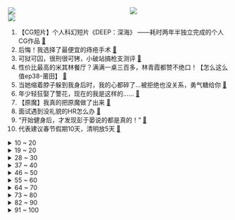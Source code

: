 <div >
	<a style="float:left;width:55%;" href = "https://github.com/anuraghazra/github-readme-stats">
	 <img src = "https://github-readme-stats.vercel.app/api?username=iuuuuuaena&theme=buefy&show_icons=true"/>
	</a>
	<a  style="float:right;width:45%" href = "https://github.com/anuraghazra/github-readme-stats">
	 <img  src="https://github-readme-stats.vercel.app/api/top-langs/?username=anuraghazra&layout=compact"/>
	</a>
	</div>

[![](https://img.shields.io/badge/jxd-@jxdgogogo.xyz-yellowgreen.svg)](https://www.jxdgogogo.xyz)<br>
1. 【CG短片】个人科幻短片《DEEP：深海》 ——耗时两年半独立完成的个人CG作品 [:link:](//www.bilibili.com/video/BV1pu411Q7j8) <br>
2. 后悔！我选择了最便宜的痔疮手术 [:link:](//www.bilibili.com/video/BV1rR4y1G7zG) <br>
3. 可狱可囚，很刑很可铐，小破站搞枪支测评 [:link:](//www.bilibili.com/video/BV17u411Q7LW) <br>
4. 性价比最高的米其林餐厅？满满一桌三百多，林青霞都赞不绝口！【怎么这么值ep38-莆田】 [:link:](//www.bilibili.com/video/BV1rU4y1f7kr) <br>
5. 当她缩着脖子躲到我身后时，我的心都碎了…被拒绝也没关系，勇气糖给你 [:link:](//www.bilibili.com/video/BV1pR4y1G7UC) <br>
6. 年少轻狂娶了警花，现在的我是这样的…… [:link:](//www.bilibili.com/video/BV1Ju411Q7rd) <br>
7. 【原魔】我真的把原魔做了出来 [:link:](//www.bilibili.com/video/BV1244y1M7qf) <br>
8. 面试遇到没礼貌的HR怎么办 [:link:](//www.bilibili.com/video/BV1pL4y1u7BK) <br>
9. “开始健身后，才发现彭于晏说的都是真的！” [:link:](//www.bilibili.com/video/BV17F41147GG) <br>
10. 代表建议春节假期10天，清明放5天 [:link:](//www.bilibili.com/video/BV1jS4y137Yy) <br>
<details>
<summary>10 ~ 20</summary>

11. 阳台玩命设计、鸡肋变形家具，这期真是耸人听闻 [:link:](//www.bilibili.com/video/BV1NU4y1f7xp) <br>
12. 这是我第一次看到藏狐，也是藏狐第一次看到我 [:link:](//www.bilibili.com/video/BV1Ja411b7Xs) <br>
13. 女朋友让我穿最贵的衣服陪她逛商场。。 [:link:](//www.bilibili.com/video/BV1Ua411h7P2) <br>
14. 艾 尔 登 法 环 现 状 [:link:](//www.bilibili.com/video/BV1Fq4y1i7cn) <br>
15. 思考了一段时间，还是决定告诉大家我经历了什么 [:link:](//www.bilibili.com/video/BV1gL4y1u7Cn) <br>
16. 我想让每个人都看的视频啊啊啊啊啊啊！ [:link:](//www.bilibili.com/video/BV1si4y117Fy) <br>
17. 央美大佬用159小时讲完的绘画！完整版1000集，三连拿走不谢，学不会退出绘画圈！ [:link:](//www.bilibili.com/video/BV1vm4y1R7yV) <br>
18. 我好不容易面试一次，你却让我输得这么彻底 [:link:](//www.bilibili.com/video/BV16r4y1q7ue) <br>
19. 一句话回怼道德绑架！2.0 [:link:](//www.bilibili.com/video/BV1Du411D7zZ) <br>
</details>
<details>
<summary>19 ~ 20</summary>

20. 出来混，总是要胖的!【2】 [:link:](//www.bilibili.com/video/BV1v34y1b7es) <br>
21. 【嘉然|舞蹈剧】🍬 感谢你们，成为然然的光 ❤【直播】 [:link:](//www.bilibili.com/video/BV1HP4y1g7A6) <br>
22. 我砸我自己！？《艾尔登法环》完整剧情，究竟讲述了一个什么故事？ [:link:](//www.bilibili.com/video/BV1xR4y1G7yL) <br>
23. 强烈建议把防御性驾驶列入驾考科目！ [:link:](//www.bilibili.com/video/BV1NS4y1r7H8) <br>
24. 【STN快报第六季23】老头的快乐你想象不到 [:link:](//www.bilibili.com/video/BV17b4y1W71L) <br>
25. 不 要 踩 到 天 津 蘑 菇 [:link:](//www.bilibili.com/video/BV1qL411N77n) <br>
26. 老头环1级无用之人无伤碎星半神3分37秒 [:link:](//www.bilibili.com/video/BV1wL411K7qA) <br>
27. 《原神》EP - 天光澄寂之景 [:link:](//www.bilibili.com/video/BV1UY411g7RU) <br>
28. 老板让我1小时建好公司网站… [:link:](//www.bilibili.com/video/BV14Z4y1r7AH) <br>
</details>
<details>
<summary>28 ~ 30</summary>

29. 小本生意 诚信经营 [:link:](//www.bilibili.com/video/BV1yT4y1S7zS) <br>
30. 校门口的童年回忆！一大筐无骨鸡柳，在家做只花了5块钱…… [:link:](//www.bilibili.com/video/BV1QR4y15786) <br>
31. 《你好，李焕英》埋在“贾晓玲”名字里的隐藏剧情！“妈妈不只是妈妈，妈妈还是她自己” [:link:](//www.bilibili.com/video/BV1qu411D775) <br>
32. 带UP主去相亲，竟然被阿姨围的水泄不通！ [:link:](//www.bilibili.com/video/BV1BP4y1g7gx) <br>
33. 我终于吃到了郭阿姨月亮馍！！15元一个到底值不值？！无广试吃员 [:link:](//www.bilibili.com/video/BV1N3411L74k) <br>
34. 这是最新型测谎仪，说谎会响的哦~（上膛 [:link:](//www.bilibili.com/video/BV1SR4y1G7iU) <br>
35. 如何快速改善鼻痒❗鼻塞❗流鼻涕❗赶走鼻炎困扰 [:link:](//www.bilibili.com/video/BV1kU4y1Z796) <br>
36. 【野生人类图鉴】他有没有可能是演的【妈见打】 [:link:](//www.bilibili.com/video/BV11r4y1q7pp) <br>
37. 新番时光机！十年前的观众都在看什么？「2012年1月篇」 [:link:](//www.bilibili.com/video/BV1wT4y1D729) <br>
</details>
<details>
<summary>37 ~ 40</summary>

38. 忍 住 不 唱 算 你 赢 ！！！《华语流行音乐回忆录》中 [:link:](//www.bilibili.com/video/BV1qq4y1472y) <br>
39. 长头发啦日语版咋这么好笑哈哈哈哈哈哈 [:link:](//www.bilibili.com/video/BV1aY411g7e2) <br>
40. 【LPL春季赛】3月6日 饭堂周末夜 [:link:](//www.bilibili.com/video/BV19F411x7zk) <br>
41. 【王老菊】今天我们攻略了大书库 | 艾尔登法环EP.06 [:link:](//www.bilibili.com/video/BV1au411Q77g) <br>
42. 均价10元，俄罗斯零食太牛了………… [:link:](//www.bilibili.com/video/BV1VL411K7ND) <br>
43. 【补档】《日语版沈阳大街》 [:link:](//www.bilibili.com/video/BV1o34y1b7AE) <br>
44. 为什么俄罗斯人不建议大家养熊 [:link:](//www.bilibili.com/video/BV1sZ4y1r7ku) <br>
45. 俄乌危机信息整合梳理及认知域战争【逸语道破】 [:link:](//www.bilibili.com/video/BV12q4y147bL) <br>
46. 拜托！有个傻子女友超酷的好不！ [:link:](//www.bilibili.com/video/BV1FL4y1u7Jp) <br>
</details>
<details>
<summary>46 ~ 50</summary>

47. 疯了！好吃到疯了【香到爆的鸡翅】非常哇塞 [:link:](//www.bilibili.com/video/BV1Sb4y1W7wn) <br>
48. 《鬼 的 教 学 之 潜 能 激 发》 [:link:](//www.bilibili.com/video/BV12a41187x1) <br>
49. 漫威第一纯欲天花板 [:link:](//www.bilibili.com/video/BV1EP4y1g77f) <br>
50. 法网恢恢疏而不漏！深度解说《中国刑侦1号案》（第三期） [:link:](//www.bilibili.com/video/BV1Vi4y117qb) <br>
51. 他好像什么都玩了，但又好像什么都没玩 [:link:](//www.bilibili.com/video/BV1934y1b7EE) <br>
52. 在迪拜最贵酒店吃饭什么体验？帅小伙刷脸，探访7星级帆船餐厅！ [:link:](//www.bilibili.com/video/BV16Z4y1r7xy) <br>
53. 这爱情来得比龙卷风还突然 [:link:](//www.bilibili.com/video/BV1NS4y13759) <br>
54. 下班了，喂一喂印度神牛。 [:link:](//www.bilibili.com/video/BV1RS4y1g7PF) <br>
55. 五菱宏光:车不行，别怪路不平！！！ [:link:](//www.bilibili.com/video/BV1g44y1M7pz) <br>
</details>
<details>
<summary>55 ~ 60</summary>

56. 全网首吃非洲涡螺，奇丑无比，却能挖价值百万的美乐珠 [:link:](//www.bilibili.com/video/BV1R34115756) <br>
57. 《荒野大镖客2》为什么是神？ [:link:](//www.bilibili.com/video/BV1oS4y1673R) <br>
58. 1元钱就能预知死亡，躲都躲不掉，高分短片《5种意想不到的死法》 [:link:](//www.bilibili.com/video/BV1s341157yN) <br>
59. 一口气看完，甄嬛传！豆瓣9.3！好剧值得刷10遍 [:link:](//www.bilibili.com/video/BV1wL411K7iq) <br>
60. 傀  儡  琴  师 [:link:](//www.bilibili.com/video/BV1YU4y1f7g5) <br>
61. 【恋 爱 中 的 女 人 潜 力 能 有 多 大 ？】 [:link:](//www.bilibili.com/video/BV1nL411N7FV) <br>
62. 玩了500个小时，终于不是萌新了，是大萌新！ [:link:](//www.bilibili.com/video/BV1C34y1b73Z) <br>
63. 海贼王1042话完整分析！路飞新的力量即将解锁！和之国最终局面，与时夫人的预言如何实现？ [:link:](//www.bilibili.com/video/BV1AF41147LA) <br>
64. “无障碍交流” [:link:](//www.bilibili.com/video/BV1NF41147oz) <br>
</details>
<details>
<summary>64 ~ 70</summary>

65. 《我这30年》：一个农村90后的前30年 [:link:](//www.bilibili.com/video/BV1KL411N7Zi) <br>
66. “如果哪一天我们走了，不要留下骨灰，不要给大家添麻烦” [:link:](//www.bilibili.com/video/BV1za411h7f3) <br>
67. 因为疫情防护，把胡子刮了 [:link:](//www.bilibili.com/video/BV1xb4y1W7kh) <br>
68. 【拾荒记04】重看这部神作，我发现虹猫前期就是个划水的 [:link:](//www.bilibili.com/video/BV1nb4y1W7AQ) <br>
69. 俄罗斯政府取消向不友好国家支付专利费 [:link:](//www.bilibili.com/video/BV1JL4y1u72e) <br>
70. CSC与CDC"冲突"！ 盛宇回应Melo《锦上添花》"中文说唱不可能被谁统治" [:link:](//www.bilibili.com/video/BV1R34y1b7an) <br>
71. 正片00:30秒开始 [:link:](//www.bilibili.com/video/BV1Bi4y1y7jW) <br>
72. 谈了这么久恋爱，才发现自己是个渣女…… [:link:](//www.bilibili.com/video/BV1yU4y1f7rb) <br>
73. 我又双叒叕开网吧了！ [:link:](//www.bilibili.com/video/BV11L411N7AS) <br>
</details>
<details>
<summary>73 ~ 80</summary>

74. 西安小吃合集  厨子探店¥？？？ [:link:](//www.bilibili.com/video/BV15u411Q7MR) <br>
75. 你有没有这么勇敢的朋友 [:link:](//www.bilibili.com/video/BV1fS4y1673b) <br>
76. （这也能解说？！）武汉赛区街头综合格斗赛热血开战！ [:link:](//www.bilibili.com/video/BV1Vu411Q7LG) <br>
77. 甄嬛传 中译中 17 [:link:](//www.bilibili.com/video/BV1v44y1T7qT) <br>
78. 该怎么说呢，当我第一次见到这块铁皮我就觉得不简单 [:link:](//www.bilibili.com/video/BV1hT4y1S7Bc) <br>
79. 谁的副驾驶还没个小可爱呢 [:link:](//www.bilibili.com/video/BV1vP4y1c7sb) <br>
80. 酒店防偷拍！ [:link:](//www.bilibili.com/video/BV1Cr4y1z78y) <br>
81. 一个赖床的小公举！ [:link:](//www.bilibili.com/video/BV12r4y1z7kR) <br>
82. 燃气灶维修内幕！一些最简单的方法，帮您省去大几十上百元的维修费~ [:link:](//www.bilibili.com/video/BV1x34y1k7K2) <br>
</details>
<details>
<summary>82 ~ 90</summary>

83. “带来好运的bgm”是什么梗？详解它是如何传播的 [:link:](//www.bilibili.com/video/BV1qb4y1x7P2) <br>
84. 大数据请把这盘眼影推送给大镁铝 [:link:](//www.bilibili.com/video/BV1J341157ga) <br>
85. 【小丘郡郊野400杀】摆完挂机 简单好抄 [:link:](//www.bilibili.com/video/BV1eY411g7J8) <br>
86. 打开个网页也叫黑客是吧？！鉴定网络热门视频（一） [:link:](//www.bilibili.com/video/BV1wq4y1i7Q3) <br>
87. 当广东蚊子开始上班 [:link:](//www.bilibili.com/video/BV1Xa41187Wv) <br>
88. 贾冰：全公司没一个认识蒜苗的，谁能买回来奖励200！ [:link:](//www.bilibili.com/video/BV1Gu411Q7ey) <br>
89. 这胶带让人破防来，正能量满满的！ [:link:](//www.bilibili.com/video/BV1ka411h7j1) <br>
90. 《猎犬强盗》狗子为了赚钱养家，抢银行偷钻石无恶不作！ [:link:](//www.bilibili.com/video/BV1Cb4y1W7iR) <br>
91. 这就是诺艾尔的极致，旋风女仆！ [:link:](//www.bilibili.com/video/BV1v34y1b7xD) <br>
</details>
<details>
<summary>91 ~ 100</summary>

92. 连壳都可以吃的“软壳蟹”，一口一个也太爽了 [:link:](//www.bilibili.com/video/BV1eZ4y1r7xK) <br>
93. 【绘图故事】我才是真正的孙子【反犬】 [:link:](//www.bilibili.com/video/BV1r44y1M7QV) <br>
94. 【高燃】看武侠片害得来B站！ [:link:](//www.bilibili.com/video/BV1ta411b7c3) <br>
95. 大庆赶海，随着潮水发现和拳头一样大的毛蛤蜊，还在吐着大舌头 [:link:](//www.bilibili.com/video/BV1ji4y117oF) <br>
96. 我无意之间到了这个，小学课本里的地方 [:link:](//www.bilibili.com/video/BV1XS4y167W5) <br>
97. 某大学的怨种座位 [:link:](//www.bilibili.com/video/BV1a34y1k7qb) <br>
98. 主持人称普京为“杀手”，特朗普：美国就很清白？ [:link:](//www.bilibili.com/video/BV1TY411V7qU) <br>
99. 是否会以武力收回台湾？王毅回应 [:link:](//www.bilibili.com/video/BV1FR4y1V7do) <br>
100. 用几十种食材才能做出这一盆饭，干饭人的幸福天花板。 [:link:](//www.bilibili.com/video/BV1YP4y1g7oC) <br>
</details>
